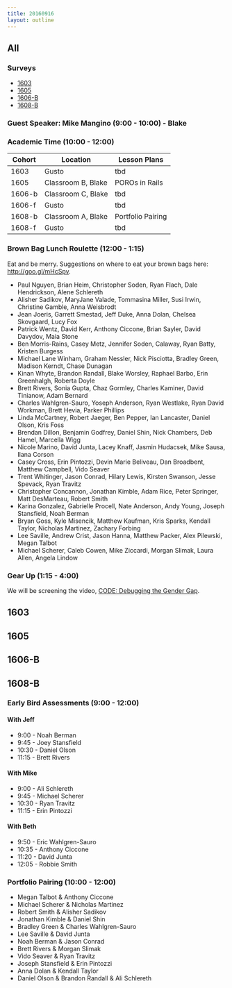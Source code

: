 ```yaml
---
title: 20160916
layout: outline
---
```


## All

### Surveys

* [1603]()
* [1605]()
* [1606-B]()
* [1608-B]()

### Guest Speaker: Mike Mangino (9:00 - 10:00) - Blake

### Academic Time (10:00 - 12:00)
| Cohort | Location | Lesson Plans |
| ------ | -------- | ------------ |
| 1603   | Gusto | tbd |
| 1605   | Classroom B, Blake | POROs in Rails |
| 1606-b | Classroom C, Blake | tbd |
| 1606-f | Gusto | tbd |
| 1608-b | Classroom A, Blake | Portfolio Pairing |
| 1608-f | Gusto | tbd |

### Brown Bag Lunch Roulette (12:00 - 1:15)
Eat and be merry. Suggestions on where to eat your brown bags here: http://goo.gl/mHcSpv.

* Paul Nguyen, Brian Heim, Christopher Soden, Ryan Flach, Dale Hendrickson, Alene Schlereth
* Alisher Sadikov, MaryJane Valade, Tommasina Miller, Susi Irwin, Christine Gamble, Anna Weisbrodt
* Jean Joeris, Garrett Smestad, Jeff Duke, Anna Dolan, Chelsea Skovgaard, Lucy Fox
* Patrick Wentz, David Kerr, Anthony Ciccone, Brian Sayler, David Davydov, Maia Stone
* Ben Morris-Rains, Casey Metz, Jennifer Soden, Calaway, Ryan Batty, Kristen Burgess
* Michael Lane Winham, Graham Nessler, Nick Pisciotta, Bradley Green, Madison Kerndt, Chase Dunagan
* Kinan Whyte, Brandon Randall, Blake Worsley, Raphael Barbo, Erin Greenhalgh, Roberta Doyle
* Brett Rivers, Sonia Gupta, Chaz Gormley, Charles Kaminer, David Tinianow, Adam Bernard
* Charles Wahlgren-Sauro, Yoseph Anderson, Ryan Westlake, Ryan David Workman, Brett Hevia, Parker Phillips
* Linda McCartney, Robert Jaeger, Ben Pepper, Ian Lancaster, Daniel Olson, Kris Foss
* Brendan Dillon, Benjamin Godfrey, Daniel Shin, Nick Chambers, Deb Hamel, Marcella Wigg
* Nicole Marino, David Junta, Lacey Knaff, Jasmin Hudacsek, Mike Sausa, Ilana Corson
* Casey Cross, Erin Pintozzi, Devin Marie Beliveau, Dan Broadbent, Matthew Campbell, Vido Seaver
* Trent Whitinger, Jason Conrad, Hilary Lewis, Kirsten Swanson, Jesse Spevack, Ryan Travitz
* Christopher Concannon, Jonathan Kimble, Adam Rice, Peter Springer, Matt DesMarteau, Robert Smith
* Karina Gonzalez, Gabrielle Procell, Nate Anderson, Andy Young, Joseph Stansfield, Noah Berman
* Bryan Goss, Kyle Misencik, Matthew Kaufman, Kris Sparks, Kendall Taylor, Nicholas Martinez, Zachary Forbing
* Lee Saville, Andrew Crist, Jason Hanna, Matthew Packer, Alex Pilewski, Megan Talbot
* Michael Scherer, Caleb Cowen, Mike Ziccardi, Morgan Slimak, Laura Allen, Angela Lindow

### Gear Up (1:15 - 4:00)
We will be screening the video, [CODE: Debugging the Gender Gap](https://vimeo.com/123004482).

## 1603

## 1605

## 1606-B

## 1608-B

### Early Bird Assessments (9:00 - 12:00)

#### With Jeff
* 9:00 - Noah Berman
* 9:45 - Joey Stansfield
* 10:30 - Daniel Olson
* 11:15 - Brett Rivers

#### With Mike
* 9:00 - Ali Schlereth
* 9:45 - Michael Scherer
* 10:30 - Ryan Travitz
* 11:15 - Erin Pintozzi

#### With Beth
* 9:50 - Eric Wahlgren-Sauro
* 10:35 - Anthony Ciccone
* 11:20 - David Junta
* 12:05 - Robbie Smith

### Portfolio Pairing (10:00 - 12:00)
* Megan Talbot & Anthony Ciccone
* Michael Scherer & Nicholas Martinez
* Robert Smith & Alisher Sadikov
* Jonathan Kimble & Daniel Shin
* Bradley Green & Charles Wahlgren-Sauro
* Lee Saville & David Junta
* Noah Berman & Jason Conrad
* Brett Rivers & Morgan Slimak
* Vido Seaver & Ryan Travitz
* Joseph Stansfield & Erin Pintozzi
* Anna Dolan & Kendall Taylor
* Daniel Olson & Brandon Randall & Ali Schlereth
